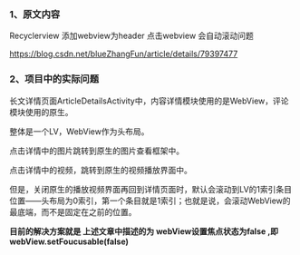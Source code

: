 ### 1、原文内容
Recyclerview 添加webview为header 点击webview 会自动滚动问题

https://blog.csdn.net/blueZhangFun/article/details/79397477

### 2、项目中的实际问题
长文详情页面ArticleDetailsActivity中，内容详情模块使用的是WebView，评论模块使用的原生。

整体是一个LV，WebView作为头布局。

点击详情中的图片跳转到原生的图片查看框架中。

点击详情中的视频，跳转到原生的视频播放界面中。

但是，关闭原生的播放视频界面再回到详情页面时，默认会滚动到LV的1索引条目位置——头布局为0索引，第一个条目就是1索引；也就是说，会滚动WebView的最底端，而不是固定在之前的位置。

**目前的解决方案就是 上述文章中描述的为 webView设置焦点状态为false ,即 webView.setFoucusable(false)** 
